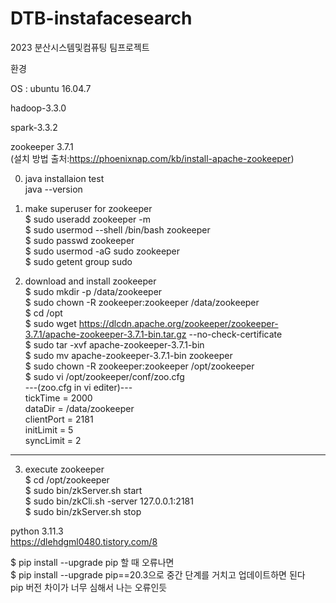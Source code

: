 # DTB-instafacesearch
2023 분산시스템및컴퓨팅 팀프로젝트

환경

OS : ubuntu 16.04.7

hadoop-3.3.0

spark-3.3.2

zookeeper 3.7.1  
(설치 방법 출처:https://phoenixnap.com/kb/install-apache-zookeeper)

0. java installaion test  
java --version

1. make superuser for zookeeper  
$ sudo useradd zookeeper -m  
$ sudo usermod --shell /bin/bash zookeeper  
$ sudo passwd zookeeper  
$ sudo usermod -aG sudo zookeeper  
$ sudo getent group sudo  

2. download and install zookeeper  
$ sudo mkdir -p /data/zookeeper  
$ sudo chown -R zookeeper:zookeeper /data/zookeeper  
$ cd /opt  
$ sudo wget https://dlcdn.apache.org/zookeeper/zookeeper-3.7.1/apache-zookeeper-3.7.1-bin.tar.gz --no-check-certificate  
$ sudo tar -xvf apache-zookeeper-3.7.1-bin  
$ sudo mv apache-zookeeper-3.7.1-bin zookeeper  
$ sudo chown -R zookeeper:zookeeper /opt/zookeeper  
$ sudo vi /opt/zookeeper/conf/zoo.cfg  
---(zoo.cfg in vi editer)---  
tickTime = 2000  
dataDir = /data/zookeeper  
clientPort = 2181  
initLimit = 5  
syncLimit = 2  
----------------------------  

3. execute zookeeper  
$ cd /opt/zookeeper  
$ sudo bin/zkServer.sh start  
$ sudo bin/zkCli.sh -server 127.0.0.1:2181  
$ sudo bin/zkServer.sh stop  

python 3.11.3  
https://dlehdgml0480.tistory.com/8  

$ pip install --upgrade pip 할 때 오류나면  
$ pip install --upgrade pip==20.3으로 중간 단계를 거치고 업데이트하면 된다  
pip 버전 차이가 너무 심해서 나는 오류인듯  
